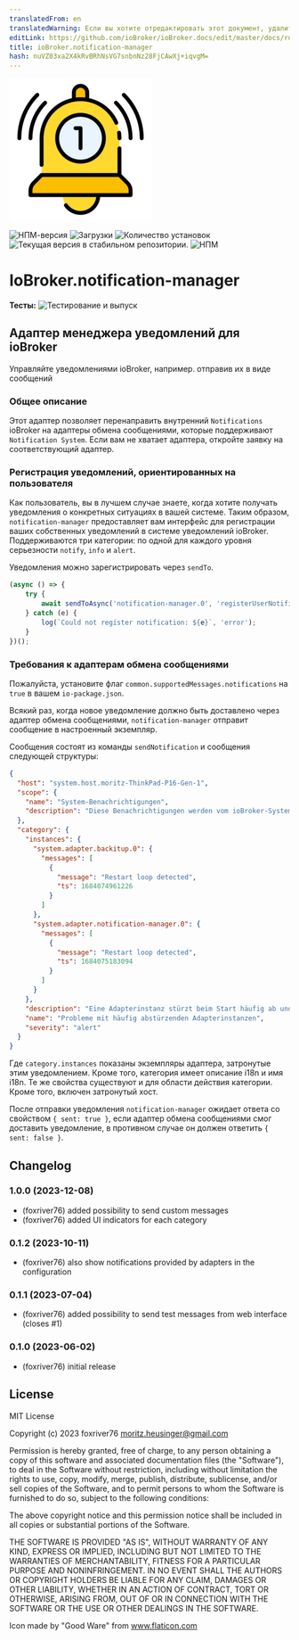 ```yaml
---
translatedFrom: en
translatedWarning: Если вы хотите отредактировать этот документ, удалите поле «translationFrom», в противном случае этот документ будет снова автоматически переведен
editLink: https://github.com/ioBroker/ioBroker.docs/edit/master/docs/ru/adapterref/iobroker.notification-manager/README.md
title: ioBroker.notification-manager
hash: nuVZ03xa2X4kRvBRhNsVG7snbnNz28FjCAwXj+iqvgM=
---
```

![Логотип](../../../en/adapterref/iobroker.notification-manager/admin/notification-manager.png)

![НПМ-версия](https://img.shields.io/npm/v/iobroker.notification-manager.svg)
![Загрузки](https://img.shields.io/npm/dm/iobroker.notification-manager.svg)
![Количество установок](https://iobroker.live/badges/notification-manager-installed.svg)
![Текущая версия в стабильном репозитории.](https://iobroker.live/badges/notification-manager-stable.svg)
![НПМ](https://nodei.co/npm/iobroker.notification-manager.png?downloads=true)

# IoBroker.notification-manager
**Тесты:** ![Тестирование и выпуск](https://github.com/foxriver76/ioBroker.notification-manager/workflows/Test%20and%20Release/badge.svg)

## Адаптер менеджера уведомлений для ioBroker
Управляйте уведомлениями ioBroker, например. отправив их в виде сообщений

### Общее описание
Этот адаптер позволяет перенаправить внутренний `Notifications` ioBroker на адаптеры обмена сообщениями, которые поддерживают `Notification System`. Если вам не хватает адаптера, откройте заявку на соответствующий адаптер.

### Регистрация уведомлений, ориентированных на пользователя
Как пользователь, вы в лучшем случае знаете, когда хотите получать уведомления о конкретных ситуациях в вашей системе.
Таким образом, `notification-manager` предоставляет вам интерфейс для регистрации ваших собственных уведомлений в системе уведомлений ioBroker. Поддерживаются три категории: по одной для каждого уровня серьезности `notify`, `info` и `alert`.

Уведомления можно зарегистрировать через `sendTo`.

```ts
(async () => {
    try {
        await sendToAsync('notification-manager.0', 'registerUserNotification', { category: 'notify', message: 'Your delivery has arrived' });
    } catch (e) {
        log(`Could not register notification: ${e}`, 'error');
    }
})();
```

### Требования к адаптерам обмена сообщениями
Пожалуйста, установите флаг `common.supportedMessages.notifications` на `true` в вашем `io-package.json`.

Всякий раз, когда новое уведомление должно быть доставлено через адаптер обмена сообщениями, `notification-manager` отправит сообщение в настроенный экземпляр.

Сообщения состоят из команды `sendNotification` и сообщения следующей структуры:

```json
{
  "host": "system.host.moritz-ThinkPad-P16-Gen-1",
  "scope": {
    "name": "System-Benachrichtigungen",
    "description": "Diese Benachrichtigungen werden vom ioBroker-System erfasst und weisen auf Probleme hin, die überprüft und behoben werden sollten."
  },
  "category": {
    "instances": {
      "system.adapter.backitup.0": {
        "messages": [
          {
            "message": "Restart loop detected",
            "ts": 1684074961226
          }
        ]
      },
      "system.adapter.notification-manager.0": {
        "messages": [
          {
            "message": "Restart loop detected",
            "ts": 1684075183094
          }
        ]
      }
    },
    "description": "Eine Adapterinstanz stürzt beim Start häufig ab und wurde aus diesem Grund gestoppt. Die Protokolldatei muss vor dem Neustart der Instanz überprüft werden.",
    "name": "Probleme mit häufig abstürzenden Adapterinstanzen",
    "severity": "alert"
  }
}
```

Где `category.instances` показаны экземпляры адаптера, затронутые этим уведомлением.
Кроме того, категория имеет описание i18n и имя i18n.
Те же свойства существуют и для области действия категории. Кроме того, включен затронутый хост.

После отправки уведомления `notification-manager` ожидает ответа со свойством `{ sent: true }`, если адаптер обмена сообщениями смог доставить уведомление, в противном случае он должен ответить `{ sent: false }`.

## Changelog
<!--
    Placeholder for the next version (at the beginning of the line):
    ### **WORK IN PROGRESS**
-->
### 1.0.0 (2023-12-08)
* (foxriver76) added possibility to send custom messages
* (foxriver76) added UI indicators for each category

### 0.1.2 (2023-10-11)
* (foxriver76) also show notifications provided by adapters in the configuration

### 0.1.1 (2023-07-04)
* (foxriver76) added possibility to send test messages from web interface (closes #1)

### 0.1.0 (2023-06-02)
* (foxriver76) initial release

## License
MIT License

Copyright (c) 2023 foxriver76 <moritz.heusinger@gmail.com>

Permission is hereby granted, free of charge, to any person obtaining a copy
of this software and associated documentation files (the "Software"), to deal
in the Software without restriction, including without limitation the rights
to use, copy, modify, merge, publish, distribute, sublicense, and/or sell
copies of the Software, and to permit persons to whom the Software is
furnished to do so, subject to the following conditions:

The above copyright notice and this permission notice shall be included in all
copies or substantial portions of the Software.

THE SOFTWARE IS PROVIDED "AS IS", WITHOUT WARRANTY OF ANY KIND, EXPRESS OR
IMPLIED, INCLUDING BUT NOT LIMITED TO THE WARRANTIES OF MERCHANTABILITY,
FITNESS FOR A PARTICULAR PURPOSE AND NONINFRINGEMENT. IN NO EVENT SHALL THE
AUTHORS OR COPYRIGHT HOLDERS BE LIABLE FOR ANY CLAIM, DAMAGES OR OTHER
LIABILITY, WHETHER IN AN ACTION OF CONTRACT, TORT OR OTHERWISE, ARISING FROM,
OUT OF OR IN CONNECTION WITH THE SOFTWARE OR THE USE OR OTHER DEALINGS IN THE
SOFTWARE.

Icon made by "Good Ware" from www.flaticon.com